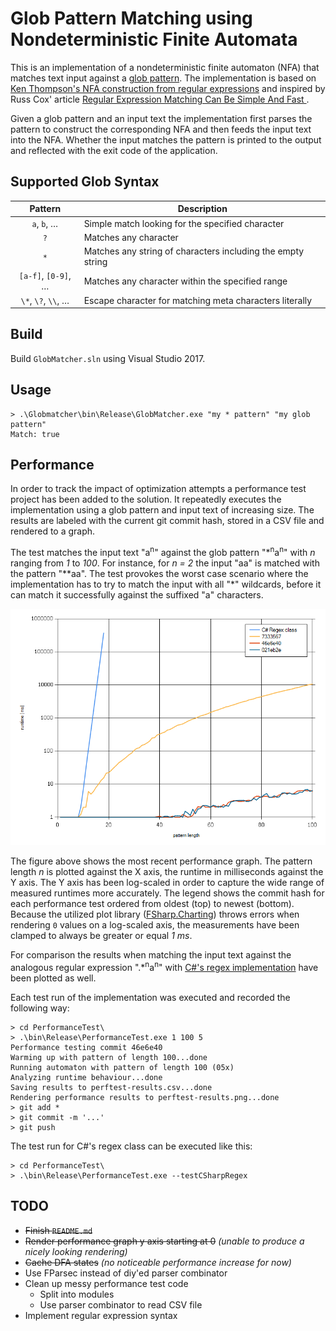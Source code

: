 # Glob Pattern Matching using Nondeterministic Finite Automata

This is an implementation of a nondeterministic finite automaton (NFA) that matches text input against a [glob pattern](https://en.wikipedia.org/wiki/Glob_(programming)). The implementation is based on [Ken Thompson's NFA construction from regular expressions](https://en.wikipedia.org/wiki/Glob_(programming)) and inspired by Russ Cox' article [Regular Expression Matching Can Be Simple And Fast ](https://swtch.com/~rsc/regexp/regexp1.html).

Given a glob pattern and an input text the implementation first parses the pattern to construct the corresponding NFA and then feeds the input text into the NFA. Whether the input matches the pattern is printed to the output and reflected with the exit code of the application.

## Supported Glob Syntax

| Pattern             | Description                                                 |
|:-------------------:| ----------------------------------------------------------- |
| `a`, `b`, …         | Simple match looking for the specified character            |
| `?`                 | Matches any character                                       |
| `*`                 | Matches any string of characters including the empty string |
| `[a-f]`, `[0-9]`, … | Matches any character within the specified range            |
| `\*`, `\?`, `\\`, … | Escape character for matching meta characters literally     |

## Build

Build `GlobMatcher.sln` using Visual Studio 2017.

## Usage

```
> .\Globmatcher\bin\Release\GlobMatcher.exe "my * pattern" "my glob pattern"
Match: true
```

## Performance

In order to track the impact of optimization attempts a performance test project has been added to the solution. It repeatedly executes the implementation using a glob pattern and input text of increasing size. The results are labeled with the current git commit hash, stored in a CSV file and rendered to a graph.

The test matches the input text "a<sup>n</sup>" against the glob pattern "\*<sup>n</sup>a<sup>n</sup>" with *n* ranging from *1* to *100*. For instance, for *n = 2* the input "aa" is matched with the pattern "\*\*aa". The test provokes the worst case scenario where the implementation has to try to match the input with all "\*" wildcards, before it can match it successfully against the suffixed "a" characters.

![Graph of performance test results](/PerformanceTest/perftest-results.png)

The figure above shows the most recent performance graph. The pattern length *n* is plotted against the X axis, the runtime in milliseconds against the Y axis. The Y axis has been log-scaled in order to capture the wide range of measured runtimes more accurately. The legend shows the commit hash for each performance test ordered from oldest (top) to newest (bottom). Because the utilized plot library ([FSharp.Charting](https://fslab.org/FSharp.Charting/)) throws errors when rendering `0` values on a log-scaled axis, the measurements have been clamped to always be greater or equal *1 ms*.

For comparison the results when matching the input text against the analogous regular expression ".\*<sup>n</sup>a<sup>n</sup>" with [C#'s regex implementation](https://msdn.microsoft.com/en-us/library/system.text.regularexpressions.regex%28v=vs.110%29.aspx?f=255&MSPPError=-2147217396) have been plotted as well.

Each test run of the implementation was executed and recorded the following way:

```
> cd PerformanceTest\
> .\bin\Release\PerformanceTest.exe 1 100 5
Performance testing commit 46e6e40
Warming up with pattern of length 100...done
Running automaton with pattern of length 100 (05x)
Analyzing runtime behaviour...done
Saving results to perftest-results.csv...done
Rendering performance results to perftest-results.png...done
> git add *
> git commit -m '...'
> git push
```

The test run for C#'s regex class can be executed like this:

```
> cd PerformanceTest\
> .\bin\Release\PerformanceTest.exe --testCSharpRegex
```

## TODO

* ~~Finish `README.md`~~
* ~~Render performance graph y axis starting at 0~~ *(unable to produce a nicely looking rendering)*
* ~~Cache DFA states~~ *(no noticeable performance increase for now)*
* Use FParsec instead of diy'ed parser combinator
* Clean up messy performance test code
  * Split into modules
  * Use parser combinator to read CSV file
* Implement regular expression syntax
